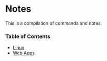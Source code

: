 # Notes
This is a compilation of commands and notes.

### Table of Contents
* [Linux](https://github.com/vipertooth/Notes/blob/master/Linux/Table%20of%20Content.md)
* [Web Apps](https://github.com/vipertooth/Notes/blob/master/Web%20App/Table%20of%20Content.md)














